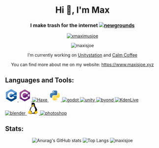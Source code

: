 <h1 align="center">Hi 👋, I'm Max</h1>
<h3 align="center">I make trash for the internet <a href="https://maxisjoe.newgrounds.com/" target="_blank" rel="noreferrer"> <img src="https://www.newgrounds.com/downloads/designassets/assets/ng_logo.png" alt="newgrounds" width="27" height="27"/> </a></h3>

<p align="center"> <a href="https://bsky.app/profile/maxisjoe.xyz" target="blank"><img src="https://img.shields.io/twitter/follow/xmaximusjoe?logo=twitter&style=for-the-badge" alt="xmaximusjoe" /></a> </p> <p align="center"> <img src="https://komarev.com/ghpvc/?username=maxisjoe&label=Profile%20views&color=0e75b6&style=flat" alt="maxisjoe" /> </p>

<p align="center"> 
I’m currently working on <a href="https://github.com/unitystation/unitystation">Unitystation</a> and <a href="https://calm-coffee.vercel.app/">Calm Coffee</a>
</p>
<p align="center"> 
You can find more about me on my website: <a href="https://www.maxisjoe.xyz">https://www.maxisjoe.xyz</a>
</p>



<p align="center"> 
<h2 align="left">Languages and Tools:</h2>
</p>

<a href="https://www.w3schools.com/cpp/" target="_blank" rel="noreferrer"> <img src="https://raw.githubusercontent.com/devicons/devicon/master/icons/cplusplus/cplusplus-original.svg" alt="cplusplus" width="40" height="40"/> </a> <a href="https://www.w3schools.com/cs/" target="_blank" rel="noreferrer"> <img src="https://raw.githubusercontent.com/devicons/devicon/master/icons/csharp/csharp-original.svg" alt="csharp" width="40" height="40"/> <a href="https://haxe.org/" target="_blank" rel="noreferrer"> <img src="https://haxe.org/img/haxe-logo.svg" alt="Haxe" width="40" height="40"/> </a> </a> <a href="https://www.python.org" target="_blank" rel="noreferrer"> <img src="https://raw.githubusercontent.com/devicons/devicon/master/icons/python/python-original.svg" alt="python" width="40" height="40"/> </a> <a href="https://github.com/godotengine" target="_blank" rel="noreferrer"> <img src="https://avatars.githubusercontent.com/u/6318500?s=200&v=4" alt="godot" width="40" height="40"/> </a> <a href="https://unity.com/" target="_blank" rel="noreferrer"> <img src="https://www.vectorlogo.zone/logos/unity3d/unity3d-icon.svg" alt="unity" width="40" height="40"/> </a> <a href="https://www.byond.com" target="_blank" rel="noreferrer"> <img src="https://www.byond.com/rsc/dev64ba.png" alt="byond" width="40" height="40"/> </a> <a href="https://invent.kde.org/multimedia/kdenlive" target="_blank" rel="noreferrer"> <img src="https://invent.kde.org/uploads/-/system/project/avatar/19/256-apps-kdenlive.png?width=64" alt="KdenLive" width="40" height="40"/> <a href="https://www.blender.org/" target="_blank" rel="noreferrer"> <img src="https://upload.wikimedia.org/wikipedia/commons/0/0c/Blender_logo_no_text.svg" alt="blender" width="40" height="40"/> </a> <a href="https://www.linux.org/" target="_blank" rel="noreferrer"> <img src="https://raw.githubusercontent.com/devicons/devicon/master/icons/linux/linux-original.svg" alt="linux" width="40" height="40"/> </a> <a href="https://apps.kde.org/krita/" target="_blank" rel="noreferrer"> <img src="https://apps.kde.org/app-icons/org.kde.krita.svg" alt="photoshop" width="40" height="40"/> </a> </a> </p>


<p align="center"> 
<h2 align="left">Stats:</h2>
</p>
<p align="center">
  <img src="https://github-readme-stats.vercel.app/api?username=maxisjoe&show=reviews,discussions_started,discussions_answered,prs_merged,prs_merged_percentage&theme=radical&" alt="Anurag's GitHub stats" />
  <img src="https://github-readme-stats.vercel.app/api/top-langs/?username=maxisjoe&layout=compact&theme=radical&langs_count=20" alt="Top Langs" />
  <img src="https://github-readme-streak-stats.herokuapp.com/?user=maxisjoe&" alt="maxisjoe" />
</p>
